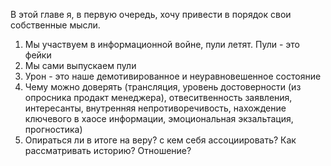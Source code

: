 В этой главе я, в первую очередь, хочу привести в порядок свои собственные мысли.

1) Мы участвуем в информационной войне, пули летят. Пули - это фейки
2) Мы сами выпускаем пули
3) Урон - это наше демотивированное и неуравновешенное состояние
4) Чему можно доверять (трансляция, уровень достоверности (из опросника продакт менеджера), отвеситвенность заявления, интересанты, внутренняя непротиворечивость, нахождение ключевого в хаосе информации, эмоциональная экзальтация, прогностика)
5) Опираться ли в итоге на веру? с кем себя ассоциировать? Как рассматривать историю? Отношение?